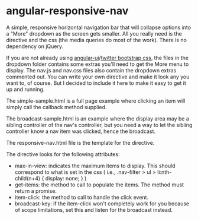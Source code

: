 angular-responsive-nav
======================

A simple, responsive horizontal navigation bar that will collapse options into a "More" dropdown as the screen gets smaller. All you really need is the directive and the css (the media queries do most of the work). There is no dependency on jQuery.

If you are not already using <a href="https://github.com/angular-ui/bootstrap">angular-ui</a>/<a href="http://getbootstrap.com/css/">twitter bootstrap css</a>, the files in the dropdown folder contains some extras you'll need to get the More menu to display. The nav.js and nav.css files also contain the dropdown extras commented out. You can write your own directive and make it look any you want to, of course. But I decided to include it here to make it easy to get it up and running.

The simple-sample.html is a full page example where clicking an item will simply call the callback method supplied.

The broadcast-sample.html is an example where the display area may be a sibling controller of the nav's controller, but you need a way to let the sibling controller know a nav item was clicked, hence the broadcast. 

The responsive-nav.html file is the template for the directive.

The directive looks for the following attributes:

- max-in-view: indicates the maximum items to display. This should correspond to what is set in the css ( i.e., 		.nav-filter > ul > li:nth-child(n+4) { display: none; } )
- get-items: the method to call to populate the items. The method must return a promise.
- item-click: the method to call to handle the click event.
- broadcast-key: if the item-click won't completely work for you because of scope limitations, set this and listen 		for the broadcast instead.
